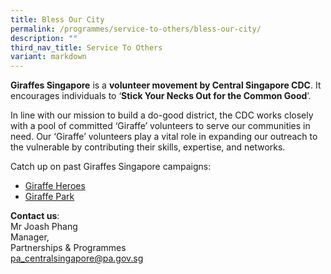 ```yaml
---
title: Bless Our City
permalink: /programmes/service-to-others/bless-our-city/
description: ""
third_nav_title: Service To Others
variant: markdown
---
```

**Giraffes Singapore** is a **volunteer movement by Central Singapore CDC**. It encourages individuals to ‘**Stick Your Necks Out for the Common Good**’.

In line with our mission to build a do-good district, the CDC works closely with a pool of committed ‘Giraffe’ volunteers to serve our communities in need. Our ‘Giraffe’ volunteers play a vital role in expanding our outreach to the vulnerable by contributing their skills, expertise, and networks.

Catch up on past Giraffes Singapore campaigns:

*   [Giraffe Heroes](https://www.youtube.com/watch?v=kySkyxLLdA8)
*   [Giraffe Park](https://www.facebook.com/watch/?v=1711230715838606)

**Contact us**:  
Mr Joash Phang  
Manager,   
Partnerships & Programmes  
[pa\_centralsingapore@pa.gov.sg](mailto:pa_centralsingapore@pa.gov.sg)